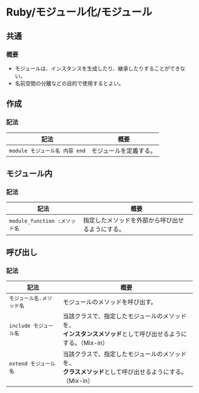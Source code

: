 # Ruby/モジュール化/モジュール

## 共通

### 概要

- モジュールは、インスタンスを生成したり、継承したりすることができない。
- 名前空間の分離などの目的で使用するとよい。

## 作成

### 記法

| 記法                           | 概要                   |
| ------------------------------ | ---------------------- |
| `module モジュール名 内容 end` | モジュールを定義する。 |

## モジュール内

### 記法

| 記法                          | 概要                                             |
| ----------------------------- | ------------------------------------------------ |
| `module_function :メソッド名` | 指定したメソッドを外部から呼び出せるようにする。 |

## 呼び出し

### 記法

| 記法                      | 概要                                                         |
| ------------------------- | ------------------------------------------------------------ |
| `モジュール名.メソッド名` | モジュールのメソッドを呼び出す。                             |
| `include モジュール名`    | 当該クラスで、指定したモジュールのメソッドを、<br />**インスタンスメソッド**として呼び出せるようにする。（Mix-in） |
| `extend モジュール名`     | 当該クラスで、指定したモジュールのメソッドを、<br />**クラスメソッド**として呼び出せるようにする。（Mix-in） |
